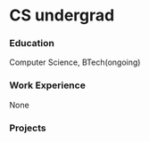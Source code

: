 # CS undergrad

### Education
Computer Science, BTech(ongoing)

### Work Experience
None

### Projects 
